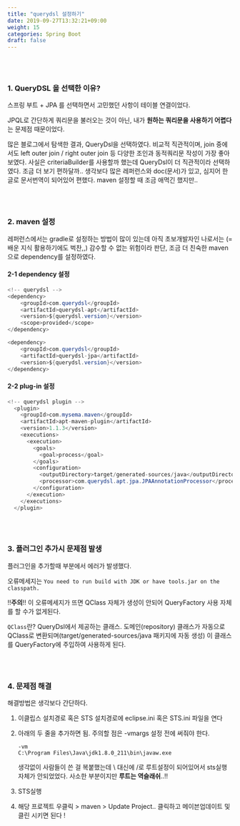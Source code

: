 ```yaml
---
title: "querydsl 설정하기"
date: 2019-09-27T13:32:21+09:00
weight: 15
categories: Spring Boot
draft: false
---
```


<br><br>

### 1. QueryDSL 을 선택한 이유?

스프링 부트 + JPA 를 선택하면서 고민했던 사항이 테이블 연결이었다.

JPQL로 간단하게 쿼리문을 불러오는 것이 아닌, 내가 **원하는 쿼리문을 사용하기 어렵다**는 문제점 때문이었다.

많은 블로그에서 탐색한 결과, QueryDsl을 선택하였다. 비교적 직관적이며, join 중에서도 left outer join / right outer join 등 다양한 조인과 동적쿼리문 작성이 가장 좋아보였다. 사실은 criteriaBuilder를 사용할까 했는데 QueryDsl이 더 직관적이라 선택하였다. 조금 더 보기 편하달까.. 생각보다 많은 레퍼런스와 doc(문서)가 있고, 심지어 한글로 문서번역이 되어있어 편했다. maven 설정할 때 조금 애먹긴 했지만..

<br><br>

### 2. maven 설정

레퍼런스에서는 gradle로 설정하는 방법이 많이 있는데 아직 초보개발자인 나로서는 (=배운 지식 활용하기에도 벅찬,,) 감수할 수 없는 위험이라 판단, 조금 더 친숙한 maven으로 dependency를 설정하였다.



#### 2-1 dependency 설정

```java
<!-- querydsl -->
<dependency>
	<groupId>com.querydsl</groupId>
	<artifactId>querydsl-apt</artifactId>
	<version>${querydsl.version}</version>
	<scope>provided</scope>
</dependency>

<dependency>
	<groupId>com.querydsl</groupId>
	<artifactId>querydsl-jpa</artifactId>
	<version>${querydsl.version}</version>
</dependency>
```



#### 2-2 plug-in 설정

```java
<!-- querydsl plugin -->
  <plugin>
    <groupId>com.mysema.maven</groupId>
    <artifactId>apt-maven-plugin</artifactId>
    <version>1.1.3</version>
    <executions>
      <execution>
        <goals>
          <goal>process</goal>
        </goals>
        <configuration>
          <outputDirectory>target/generated-sources/java</outputDirectory>
          <processor>com.querydsl.apt.jpa.JPAAnnotationProcessor</processor>
        </configuration>
      </execution>
    </executions>
  </plugin>
```





<br><br>

### 3. 플러그인 추가시 문제점 발생

플러그인을 추가할때 <executions> 부분에서 에러가 발생했다. 

오류메세지는 `You need to run build with JDK or have tools.jar on the classpath.`

!!**주의**!! 이 오류메세지가 뜨면 QClass 자체가 생성이 안되어 QueryFactory 사용 자체를 할 수가 없게된다. 

`QClass`란? QueryDsl에서 제공하는 클래스. 도메인(repository) 클래스가 자동으로 QClass로 변환되며(target/generated-sources/java 패키지에 자동 생성) 이 클래스를 QueryFactory에 주입하여 사용하게 된다. 

<br><br>

### 4. 문제점 해결

해결방법은 생각보다 간단하다.

1. 이클립스 설치경로 혹은 STS 설치경로에 eclipse.ini  혹은 STS.ini 파일을 연다

2. 아래의 두 줄을 추가하면 됨. 주의할 점은 -vmargs 설정 전에 써줘야 한다.

   ```
   -vm
   C:\Program Files\Java\jdk1.8.0_211\bin\javaw.exe
   ```

   생각없이 사람들이 쓴 걸 복붙했는데 \ 대신에 /로 루트설정이 되어있어서 sts실행 자체가 안되었었다. 사소한 부분이지만 **루트는 역슬래쉬**..!!



3. STS실행
4. 해당 프로젝트 우클릭 > maven > Update Project.. 클릭하고 메이븐업데이트 및 클린 시키면 된다 !

<br>